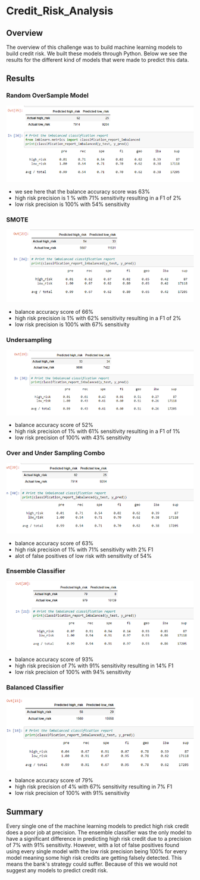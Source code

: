 # Credit_Risk_Analysis
## Overview 
The overview of this challenge was to build machine learning models to build credit risk. We built these models through Python. Below we see the results for the different kind of models that were made to predict this data. 
## Results 
### Random OverSample Model

![image1](https://github.com/mckjack/Credit_Risk_Analysis/blob/main/Images/Oversampling.png)
- we see here that the balance accuracy score was 63%
- high risk precision is 1 %  with 71% sensitivity resulting in a F1 of 2%
- low risk precision is 100% with 54% sensitivity

### SMOTE 
![image 2](https://github.com/mckjack/Credit_Risk_Analysis/blob/main/Images/SMOTE.png)
- balance accuracy score of 66%
- high risk precision is 1% with 62% sensitivity resulting in a F1 of 2%
- low risk precision is 100% with 67% sensitivity

### Undersampling 
![image 3](https://github.com/mckjack/Credit_Risk_Analysis/blob/main/Images/Undersampling.png)
- balance accuracy score of 52%
- high risk precision of 1% with 61% sensitivity resulting in a F1 of 1%
- low risk precision of 100% with 43% sensitivity

### Over and Under Sampling Combo
![image 4](https://github.com/mckjack/Credit_Risk_Analysis/blob/main/Images/Combo.png)
- balance accuracy score of 63%
- high risk precision of 1% with 71% sensitivity with 2% F1
- alot of false positives of low risk with sensitivity of 54%

### Ensemble Classifier
![image 5](https://github.com/mckjack/Credit_Risk_Analysis/blob/main/Images/Ensemble.png)
- balance accuracy score of 93% 
- high risk precision of 7% with 91% sensitivity resulting in 14% F1
- low risk precision of 100% with 94% sensitivity

### Balanced Classifier
![image6](https://github.com/mckjack/Credit_Risk_Analysis/blob/main/Images/Boosted.png)
- balance accuracy score of 79%
- high risk precision of 4% with 67% sensitivity resulting in 7% F1
- low risk precision of 100% with 91% sensitivity

## Summary 
Every single one of the machine learning models to predict high risk credit does a poor job at precision. The ensemble classifier was the only model to have a significant difference in predicting high risk credit  due to a precision of 7% with 91% sensitivity. However, with a lot of false positives found using every single model with the low risk precision being 100% for every model meaning some high risk credits are getting falsely detected. This means the bank's strategy could suffer. Because of this we would not suggest any models to predict credit risk. 


